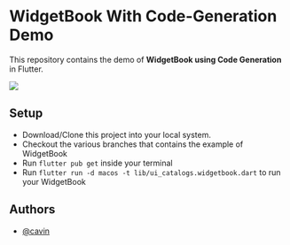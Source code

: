 
# WidgetBook With Code-Generation Demo

This repository contains the demo of **WidgetBook using Code Generation** in Flutter.

![](https://github.com/Cavin6080/Widgetbook-demo/blob/widgetbook-annotation-example/assets/WidgetBook.gif)

## Setup

- Download/Clone this project into your local system.
- Checkout the various branches that contains the example of WidgetBook 
- Run `flutter pub get` inside your terminal
- Run `flutter run -d macos -t lib/ui_catalogs.widgetbook.dart` to run your WidgetBook

## Authors

- [@cavin](https://github.com/cavin6080)
